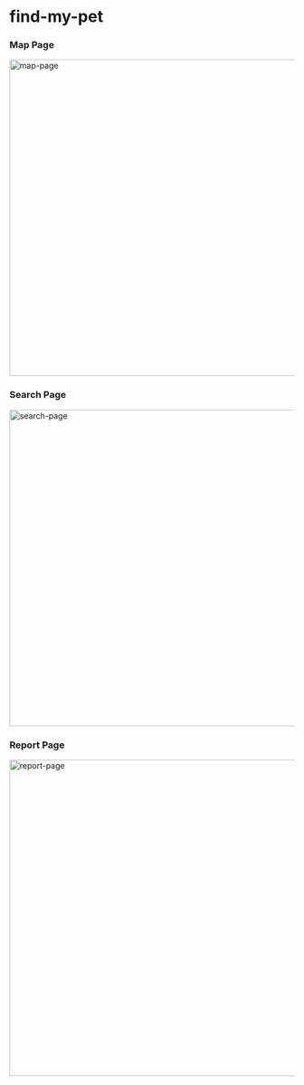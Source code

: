 # find-my-pet

  ### Map Page
  <img align="center" alt="map-page" width="560px" src="https://media4.giphy.com/media/DlRwIxWpJSDHBX33t6/giphy.gif" />


  ### Search Page
  <img align="center" alt="search-page" width="560px" src="https://media1.giphy.com/media/hkZRb22CTD0PyolUFR/giphy.gif" />

  ### Report Page
  <img align="center" alt="report-page" width="560px" src="https://media3.giphy.com/media/0r4oVfLPxyVzZ7L7EZ/giphy.gif" />
